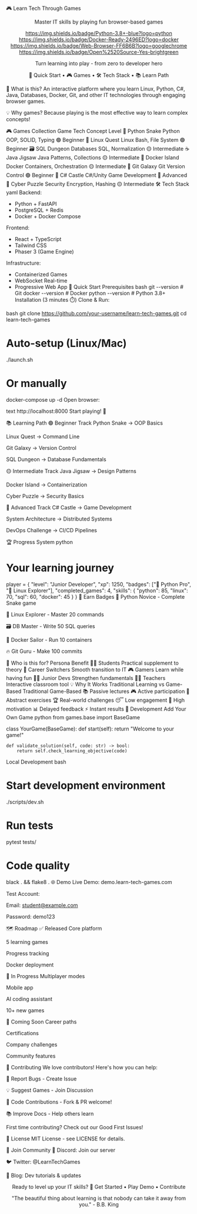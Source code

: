 🎮 Learn Tech Through Games
<div align="center">
Master IT skills by playing fun browser-based games

https://img.shields.io/badge/Python-3.8+-blue?logo=python
https://img.shields.io/badge/Docker-Ready-2496ED?logo=docker
https://img.shields.io/badge/Web-Browser-FF6B6B?logo=googlechrome
https://img.shields.io/badge/Open%2520Source-Yes-brightgreen

Turn learning into play - from zero to developer hero

🚀 Quick Start • 🎮 Games • 🛠 Tech Stack • 📚 Learn Path

</div>
🌟 What is this?
An interactive platform where you learn Linux, Python, C#, Java, Databases, Docker, Git, and other IT technologies through engaging browser games.

💡 Why games? Because playing is the most effective way to learn complex concepts!

🎮 Games Collection
Game	Tech	Concept	Level
🐍 Python Snake	Python	OOP, SOLID, Typing	🟢 Beginner
🐧 Linux Quest	Linux	Bash, File System	🟢 Beginner
🗃️ SQL Dungeon	Databases	SQL, Normalization	🟡 Intermediate
☕ Java Jigsaw	Java	Patterns, Collections	🟡 Intermediate
🐳 Docker Island	Docker	Containers, Orchestration	🟡 Intermediate
🔄 Git Galaxy	Git	Version Control	🟢 Beginner
🎯 C# Castle	C#/Unity	Game Development	🔴 Advanced
🔐 Cyber Puzzle	Security	Encryption, Hashing	🟡 Intermediate
🛠 Tech Stack
yaml
Backend:
  - Python + FastAPI
  - PostgreSQL + Redis
  - Docker + Docker Compose

Frontend:
  - React + TypeScript
  - Tailwind CSS
  - Phaser 3 (Game Engine)

Infrastructure:
  - Containerized Games
  - WebSocket Real-time
  - Progressive Web App
🚀 Quick Start
Prerequisites
bash
git --version    # Git
docker --version # Docker
python --version # Python 3.8+
Installation (3 minutes ⏱️)
Clone & Run:

bash
git clone https://github.com/your-username/learn-tech-games.git
cd learn-tech-games

# Auto-setup (Linux/Mac)
./launch.sh

# Or manually
docker-compose up -d
Open browser:

text
http://localhost:8000
Start playing! 🎯

📚 Learning Path
🟢 Beginner Track
Python Snake → OOP Basics

Linux Quest → Command Line

Git Galaxy → Version Control

SQL Dungeon → Database Fundamentals

🟡 Intermediate Track
Java Jigsaw → Design Patterns

Docker Island → Containerization

Cyber Puzzle → Security Basics

🔴 Advanced Track
C# Castle → Game Development

System Architecture → Distributed Systems

DevOps Challenge → CI/CD Pipelines

🏆 Progress System
python
# Your learning journey
player = {
    "level": "Junior Developer",
    "xp": 1250,
    "badges": ["🐍 Python Pro", "🐧 Linux Explorer"],
    "completed_games": 4,
    "skills": {
        "python": 85,
        "linux": 70,
        "sql": 60,
        "docker": 45
    }
}
🏅 Earn Badges
🐍 Python Novice - Complete Snake game

🐧 Linux Explorer - Master 20 commands

🗃️ DB Master - Write 50 SQL queries

🐳 Docker Sailor - Run 10 containers

🔥 Git Guru - Make 100 commits

🎯 Who is this for?
Persona	Benefit
👨‍🎓 Students	Practical supplement to theory
🔧 Career Switchers	Smooth transition to IT
🎮 Gamers	Learn while having fun
👨‍💻 Junior Devs	Strengthen fundamentals
👨‍🏫 Teachers	Interactive classroom tool
💡 Why It Works
Traditional Learning vs Game-Based
Traditional	Game-Based
📚 Passive lectures	🎮 Active participation
📝 Abstract exercises	🏆 Real-world challenges
😴 Low engagement	💪 High motivation
📊 Delayed feedback	⚡ Instant results
🔧 Development
Add Your Own Game
python
from games.base import BaseGame

class YourGame(BaseGame):
    def start(self):
        return "Welcome to your game!"
    
    def validate_solution(self, code: str) -> bool:
        return self.check_learning_objective(code)
Local Development
bash
# Start development environment
./scripts/dev.sh

# Run tests
pytest tests/

# Code quality
black . && flake8 .
🌐 Demo
Live Demo: demo.learn-tech-games.com

Test Account:

Email: student@example.com

Password: demo123

🗺️ Roadmap
✅ Released
Core platform

5 learning games

Progress tracking

Docker deployment

🚧 In Progress
Multiplayer modes

Mobile app

AI coding assistant

10+ new games

📅 Coming Soon
Career paths

Certifications

Company challenges

Community features

🤝 Contributing
We love contributors! Here's how you can help:

🐛 Report Bugs - Create Issue

💡 Suggest Games - Join Discussion

🔧 Code Contributions - Fork & PR welcome!

📚 Improve Docs - Help others learn

First time contributing? Check out our Good First Issues!

📄 License
MIT License - see LICENSE for details.

👥 Join Community
💬 Discord: Join our server

🐦 Twitter: @LearnTechGames

📝 Blog: Dev tutorials & updates

<div align="center">
Ready to level up your IT skills? 🚀
Get Started • Play Demo • Contribute

"The beautiful thing about learning is that nobody can take it away from you." - B.B. King

</div>
